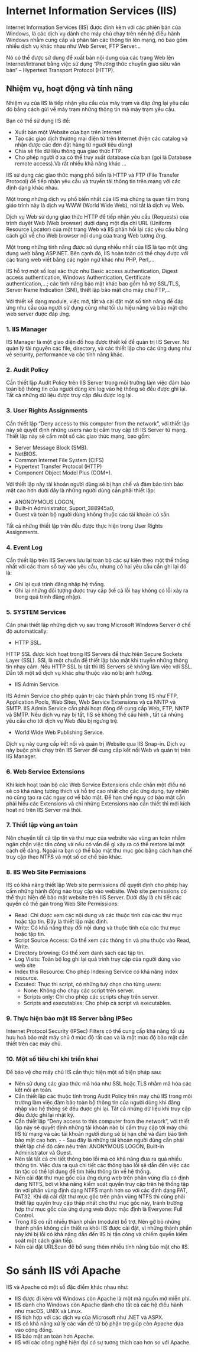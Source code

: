 # Internet Information Services (IIS)

Internet Information Services (IIS) được đính kèm với các phiên bản của Windows, là các dịch vụ dành cho máy chủ chạy trên nền hệ điều hành Windows nhằm cung cấp và phân tán các thông tin lên mạng, nó bao gồm nhiều dịch vụ khác nhau như Web Server, FTP Server...

Nó có thể được sử dụng để xuất bản nội dung của các trang Web lên Internet/Intranet bằng việc sử dụng “Phương thức chuyển giao siêu văn bản“ – Hypertext Transport Protocol (HTTP).

## Nhiệm vụ, hoạt động và tính năng

Nhiệm vụ của IIS là tiếp nhận yêu cầu của máy trạm và đáp ứng lại yêu cầu đó bằng cách gửi về máy trạm những thông tin mà máy trạm yêu cầu.

Bạn có thể sử dụng IIS để:

- Xuất bản một Website của bạn trên Internet
- Tạo các giao dịch thương mại điện tử trên Internet (hiện các catalog và nhận được các đơn đặt hàng từ nguời tiêu dùng)
- Chia sẻ file dữ liệu thông qua giao thức FTP.
- Cho phép người ở xa có thể truy xuất database của bạn (gọi là Database remote access).Và rất nhiều khả năng khác …

IIS sử dụng các giao thức mạng phổ biến là HTTP và FTP (File Transfer Protocol) để tiếp nhận yêu cầu và truyền tải thông tin trên mạng với các định dạng khác nhau.

Một trong những dịch vụ phổ biến nhất của IIS mà chúng ta quan tâm trong giáo trình này là dịch vụ WWW (World Wide Web), nói tắt là dịch vụ Web.

Dịch vụ Web sử dụng giao thức HTTP để tiếp nhận yêu cầu (Requests) của trình duyệt Web (Web browser) dưới dạng một địa chỉ URL (Uniform Resource Locator) của một trang Web và IIS phản hồi lại các yêu cầu bằng cách gửi về cho Web browser nội dung của trang Web tương ứng.

Một trong những tính năng được sử dụng nhiều nhất của IIS là tạo một ứng dụng web bằng ASP.NET. Bên cạnh đó, IIS hoàn toàn có thể chạy được với các trang web viết bằng các ngôn ngữ khác như PHP, Perl,…

IIS hỗ trợ một số loại xác thực như Basic access authentication, Digest access authentication, Windows Authentication, Certificate authentication,…; các tính năng bảo mật khác bao gồm hỗ trợ SSL/TLS, Server Name Indication (SNI), thiết lập bảo mật cho máy chủ FTP,…

Với thiết kế dạng module, việc mở, tắt và cài đặt một số tính năng để đáp ứng nhu cầu của người sử dụng cũng như tối ưu hiệu năng và bảo mật cho web server được đáp ứng.

### 1. IIS Manager

IIS Manager là một giao diện đồ hoạ được thiết kế để quản trị IIS Server. Nó quản lý tài nguyên các file, directory, và các thiết lập cho các ứng dụng như về security, performance và các tính năng khác.

### 2. Audit Policy

Cần thiết lập Audit Policy trên IIS Server trong môi trường làm việc đảm bảo toàn bộ thông tin của người dùng khi log vào hệ thống sẽ đều được ghi lại. Tất cả những dữ liệu được truy cập đều được log lại.

### 3. User Rights Assignments

Cần thiết lập “Deny access to this computer from the network”, với thiết lập này sẽ quyết định những users nào bị cấm truy cập tới IIS Server từ mạng. Thiết lập này sẽ cấm một số các giao thức mạng, bao gồm:
- Server Message Block (SMB).
- NetBIOS.
- Common Internet File System (CIFS)
- Hypertext Transfer Protocol (HTTP)
- Component Object Model Plus (COM+).

Với thiết lập này tài khoản người dùng sẽ bị hạn chế và đảm bảo tính bảo mật cao hơn dưới đây là những người dùng cần phải thiết lập:
- ANONOYMOUS LOGON,
- Built-in Administrator, Suport_388945a0,
- Guest và toàn bộ người dùng không thuộc các tài khoản có sẵn.

Tất cả những thiết lập trên đều được thực hiện trong User Rights Assignments.

### 4. Event Log

Cần thiết lập trên IIS Servers lưu lại toàn bộ các sự kiện theo một thể thống nhất với các tham số tuỳ vào yêu cầu, nhưng có hai yêu cầu cần ghi lại đó là:
- Ghi lại quá trình đăng nhập hệ thống.
- Ghi lại những đối tượng được truy cập (kể cả lỗi hay không có lỗi xảy ra trong quá trình đăng nhập).

### 5. SYSTEM Services
Cần phải thiết lập những dịch vụ sau trong Microsoft Windows Server ở chế độ automatically:
- HTTP SSL.

HTTP SSL được kích hoạt trong IIS Servers để thực hiện Secure Sockets Layer (SSL). SSL là một chuẩn để thiết lập bảo mật khi truyền những thông tin nhạy cảm. Nếu HTTP SSL bị tắt thì IIS Servers sẽ không làm việc với SSL. Dẫn tới một số dịch vụ khác phụ thuộc vào nó bị ảnh hưởng.

- IIS Admin Service.

IIS Admin Service cho phép quản trị các thành phần trong IIS như FTP, Application Pools, Web Sites, Web Service Extensions và cả NNTP và SMTP. IIS Admin Service cần phải hoạt động để cung cấp Web, FTP, NNTP và SMTP. Nếu dịch vụ này bị tắt, IIS sẽ không thể cấu hình , tất cả những yêu cầu cho tới dịch vụ Web đều bị ngưng trệ.

- World Wide Web Publishing Service.

Dịch vụ này cung cấp kết nối và quản trị Website qua IIS Snap-in. Dịch vụ này buộc phải chạy trên IIS Server để cung cấp kết nối Web và quản trị trên IIS Manager.

### 6. Web Service Extensions

Khi kích hoạt toàn bộ các Web Service Extensions chắc chắn một điều nó sẽ có khả năng tương thích và hỗ trợ cao nhất cho các ứng dụng, tuy nhiên nó cũng tạo ra các nguy cơ về bảo mật. Để hạn chế nguy cơ bảo mật cần phải hiểu các Extensions và chỉ những Extensions nào cần thiết thì mới kích hoạt nó trên IIS Server mà thôi.

### 7. Thiết lập vùng an toàn

Nên chuyển tất cả tập tin và thư mục của website vào vùng an toàn nhằm ngăn chặn việc tấn công và nếu có vấn đề gì xảy ra có thể restore lại một cách dễ dàng. Ngoài ra bạn có thể bảo mật thư mục góc bằng cách hạn chế truy cập theo NTFS và một số cơ chế bảo khác.

### 8. IIS Web Site Permissions

IIS có khả năng thiết lập Web site permissions để quyết định cho phép hay cấm những hành động nào truy cập vào website. Web site permissions có thể thực hiện để bảo mật website trên IIS Server. Dưới đây là chi tiết các quyền có thể gán trong Web Site Permissions:
- Read: Chỉ được xem các nội dung và các thuộc tính của các thư mục hoặc tập tin. Đây là thiết lập mặc định.
- Write: Có khả năng thay đổi nội dung và thuộc tính của các thư mục hoặc tập tin.
- Script Source Access: Có thể xem các thông tin và phụ thuộc vào Read, Write.
- Directory browing: Có thể xem danh sách các tập tin.
- Log Visits: Toàn bộ log ghi lại quá trình truy cập của người dùng vào web site
- Index this Resource: Cho phép Indexing Service có khả năng index resource.
- Excuted: Thực thi script, có những tuỳ chọn cho từng users:
  - None: Không cho chạy các script trên server. 
  - Scripts only: Chỉ cho phép các scripts chạy trên server. 
  - Scripts and executables: Cho phép cả script và executables.

### 9. Thực hiện bảo mật IIS Server bằng IPSec

Internet Protocol Security (IPSec) Filters có thể cung cấp khả năng tối ưu hưu hoá bảo mật máy chủ ở mức độ rất cao và là một mức độ bảo mật cần thiết trên các máy chủ.

### 10. Một số tiêu chí khi triển khai
Để bảo vệ cho máy chủ IIS cần thực hiện một số biện pháp sau:
- Nên sử dụng các giao thức mã hóa như SSL hoặc TLS nhằm mã hóa các kết nối an toàn.
- Cần thiết lập các thuộc tính trong Audit Policy trên máy chủ IIS trong môi trường làm việc đảm bảo toàn bộ thông tin của người dùng khi đăng nhập vào hệ thống sẽ đều được ghi lại. Tất cả những dữ liệu khi truy cập đều được ghi lại nhật ký.
- Cần thiết lập “Deny access to this computer from the network”, với thiết lập này sẽ quyết định những tài khoản nào bị cấm truy cập tới máy chủ IIS từ mạng và các tài khoản người dùng sẽ bị hạn chế và đảm bảo tính bảo mật cao hơn. - - Sau đây là những tài khoản người dùng cần phải thiết lập chế độ cấm nêu trên: ANONYMOUS LOGON, Built-in Administrator và Guest.
- Nên tắt tất cả chi tiết thông báo lỗi mà có khả năng đưa ra quá nhiều thông tin. Việc đưa ra quá chi tiết các thông báo lỗi sẽ dẫn đến việc các tin tặc có thể lợi dụng để tìm hiểu thông tin về hệ thống.
- Nên cài đặt thư mục gốc của ứng dụng web trên phân vùng đĩa có định dạng NTFS, bởi vì khả năng kiểm soát quyền truy cập trên hệ thống tập tin với phân vùng định dạng NTFS mạnh hơn so với các định dạng FAT, FAT32. Khi đã cài đặt thư mục gốc trên phân vùng NTFS thì cũng phải thiết lập quyền truy cập thấp nhất cho thư mục gốc này, tránh trường hợp thư mục gốc của ứng dụng web được mặc định là Everyone: Full Control.
- Trong IIS có rất nhiều thành phần (module) bổ trợ. Nên gỡ bỏ những thành phần không cần thiết ra khỏi IIS được cài đặt, vì những thành phần này khi bị lỗi có khả năng dẫn đến IIS bị tấn công và chiếm quyền kiểm soát một cách gián tiếp.
- Nên cài đặt URLScan để bổ sung thêm nhiều tính năng bảo mật cho IIS.

# So sánh IIS với Apache

IIS và Apache có một số đặc điểm khác nhau như:

- IIS được đi kèm với Windows còn Apache là một mã nguồn mở miễn phí.
- IIS dành cho Windows còn Apache dành cho tất cả các hệ điều hành như macOS, UNIX và Linux.
- IIS tích hợp với các dịch vụ của Microsoft như .NET và ASPX.
- IIS có khả năng xử lý các vấn đề từ bộ phận trợ giúp còn Apache dựa vào cộng đồng.
- IIS bảo mật an toàn hơn Apache.
- IIS với các công nghệ hiện đại có sự tương thích cao hơn so với Apache.

